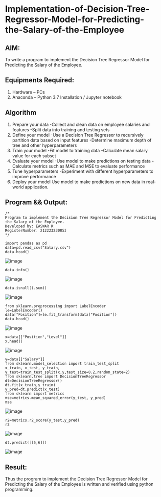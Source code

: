 # Implementation-of-Decision-Tree-Regressor-Model-for-Predicting-the-Salary-of-the-Employee

## AIM:
To write a program to implement the Decision Tree Regressor Model for Predicting the Salary of the Employee.

## Equipments Required:
1. Hardware – PCs
2. Anaconda – Python 3.7 Installation / Jupyter notebook

## Algorithm
1. Prepare your data -Collect and clean data on employee salaries and features -Split data into training and testing sets
2. Define your model -Use a Decision Tree Regressor to recursively partition data based on input features -Determine maximum depth of tree and other hyperparameters
3. Train your model -Fit model to training data -Calculate mean salary value for each subset
4. Evaluate your model -Use model to make predictions on testing data -Calculate metrics such as MAE and MSE to evaluate performance
5. Tune hyperparameters -Experiment with different hyperparameters to improve performance
6. Deploy your model Use model to make predictions on new data in real-world application.

## Program && Output:
```
/*
Program to implement the Decision Tree Regressor Model for Predicting the Salary of the Employee.
Developed by: EASWAR R
RegisterNumber: 212223230053
*/
```
```
import pandas as pd
data=pd.read_csv("Salary.csv")
data.head()
```
![image](https://github.com/user-attachments/assets/8736c4ba-ac49-4601-ae61-0e582455b62c)

```
data.info()
```
![image](https://github.com/user-attachments/assets/04831b1d-9106-409f-9d84-b56e63b80a95)

```
data.isnull().sum()
```
![image](https://github.com/user-attachments/assets/bf7264aa-a66b-4aa5-83ab-77a5db206ea8)

```
from sklearn.preprocessing import LabelEncoder
le=LabelEncoder()
data["Position"]=le.fit_transform(data["Position"])
data.head()
```
![image](https://github.com/user-attachments/assets/dfcb15f1-bd85-4990-9a0a-8847eefbc716)

```
x=data[["Position","Level"]]
x.head()
```
![image](https://github.com/user-attachments/assets/86b328cd-117f-44c0-8085-fc816e65c8d0)

```
y=data[["Salary"]]
from sklearn.model_selection import train_test_split
x_train, x_test, y_train, y_test=train_test_split(x,y,test_size=0.2,random_state=2)
from sklearn.tree import DecisionTreeRegressor
dt=DecisionTreeRegressor()
dt.fit(x_train,y_train)
y_pred=dt.predict(x_test)
from sklearn import metrics
mse=metrics.mean_squared_error(y_test, y_pred)
mse
```

![image](https://github.com/user-attachments/assets/6fd88a12-07db-4f7b-a747-c2dc21dc7259)

```
r2=metrics.r2_score(y_test,y_pred)
r2
```

![image](https://github.com/user-attachments/assets/953d8c92-c4bb-4e72-b586-42723ef4c4ae)

```
dt.predict([[5,6]])
```

![image](https://github.com/user-attachments/assets/6672cc2f-1f76-4a84-ab56-0b78a1e4aeba)

## Result:
Thus the program to implement the Decision Tree Regressor Model for Predicting the Salary of the Employee is written and verified using python programming.
